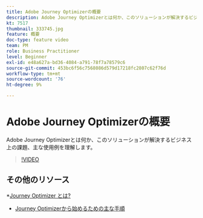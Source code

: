 ```yaml
---
title: Adobe Journey Optimizerの概要
description: Adobe Journey Optimizerとは何か、このソリューションが解決するビジネス上の課題と主な使用例を理解します。
kt: 7517
thumbnail: 333745.jpg
feature: 概要
doc-type: feature video
team: PM
role: Business Practitioner
level: Beginner
exl-id: e48a627a-bd36-4084-a791-78f7a78579c6
source-git-commit: 453bc6f56c7568086d579d17218fc2807c62f76d
workflow-type: tm+mt
source-wordcount: '76'
ht-degree: 9%

---
```


# Adobe Journey Optimizerの概要

Adobe Journey Optimizerとは何か、このソリューションが解決するビジネス上の課題、主な使用例を理解します。

>[!VIDEO](https://video.tv.adobe.com/v/333745?quality=12)

## その他のリソース

*[Journey Optimizer とは?](https://experienceleague.adobe.com/docs/journey-optimizer/using/get-started/get-started.html)
* [Journey Optimizerから始めるための主な手順](https://experienceleague.adobe.com/docs/journey-optimizer/using/get-started/quick-start.html)
